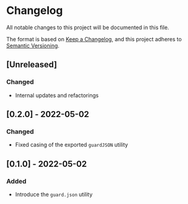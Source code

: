# Changelog

All notable changes to this project will be documented in this file.

The format is based on [Keep a Changelog](https://keepachangelog.com/en/1.0.0/), and this project adheres to [Semantic Versioning](https://semver.org/spec/v2.0.0.html).

## [Unreleased]

### Changed

- Internal updates and refactorings

## [0.2.0] - 2022-05-02

### Changed

- Fixed casing of the exported `guardJSON` utility

## [0.1.0] - 2022-05-02

### Added

- Introduce the `guard.json` utility
